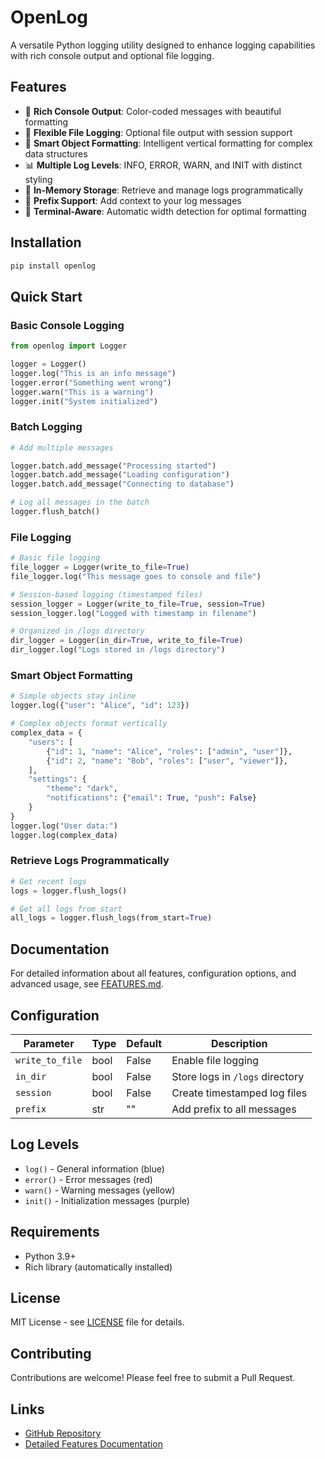 # OpenLog

A versatile Python logging utility designed to enhance logging capabilities with rich console output and optional file
logging.

## Features

- 🎨 **Rich Console Output**: Color-coded messages with beautiful formatting
- 📁 **Flexible File Logging**: Optional file output with session support
- 🔧 **Smart Object Formatting**: Intelligent vertical formatting for complex data structures
- 📊 **Multiple Log Levels**: INFO, ERROR, WARN, and INIT with distinct styling
- 💾 **In-Memory Storage**: Retrieve and manage logs programmatically
- 🎯 **Prefix Support**: Add context to your log messages
- 📐 **Terminal-Aware**: Automatic width detection for optimal formatting

## Installation

```bash
pip install openlog
```

## Quick Start

### Basic Console Logging

```python
from openlog import Logger

logger = Logger()
logger.log("This is an info message")
logger.error("Something went wrong")
logger.warn("This is a warning")
logger.init("System initialized")
```
### Batch Logging

```python
# Add multiple messages

logger.batch.add_message("Processing started")
logger.batch.add_message("Loading configuration")
logger.batch.add_message("Connecting to database")

# Log all messages in the batch
logger.flush_batch()
```

### File Logging

```python
# Basic file logging
file_logger = Logger(write_to_file=True)
file_logger.log("This message goes to console and file")

# Session-based logging (timestamped files)
session_logger = Logger(write_to_file=True, session=True)
session_logger.log("Logged with timestamp in filename")

# Organized in /logs directory
dir_logger = Logger(in_dir=True, write_to_file=True)
dir_logger.log("Logs stored in /logs directory")
```

### Smart Object Formatting

```python
# Simple objects stay inline
logger.log({"user": "Alice", "id": 123})

# Complex objects format vertically
complex_data = {
    "users": [
        {"id": 1, "name": "Alice", "roles": ["admin", "user"]},
        {"id": 2, "name": "Bob", "roles": ["user", "viewer"]},
    ],
    "settings": {
        "theme": "dark",
        "notifications": {"email": True, "push": False}
    }
}
logger.log("User data:")
logger.log(complex_data)
```

### Retrieve Logs Programmatically

```python
# Get recent logs
logs = logger.flush_logs()

# Get all logs from start
all_logs = logger.flush_logs(from_start=True)
```

## Documentation

For detailed information about all features, configuration options, and advanced usage, see [FEATURES.md](FEATURES.md).

## Configuration

| Parameter       | Type | Default | Description                     |
|-----------------|------|---------|---------------------------------|
| `write_to_file` | bool | False   | Enable file logging             |
| `in_dir`        | bool | False   | Store logs in `/logs` directory |
| `session`       | bool | False   | Create timestamped log files    |
| `prefix`        | str  | ""      | Add prefix to all messages      |

## Log Levels

- `log()` - General information (blue)
- `error()` - Error messages (red)
- `warn()` - Warning messages (yellow)
- `init()` - Initialization messages (purple)

## Requirements

- Python 3.9+
- Rich library (automatically installed)

## License

MIT License - see [LICENSE](LICENSE) file for details.

## Contributing

Contributions are welcome! Please feel free to submit a Pull Request.

## Links

- [GitHub Repository](https://github.com/Hexerpowers/openlog)
- [Detailed Features Documentation](FEATURES.md)

